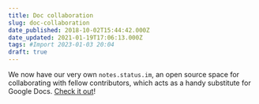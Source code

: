 ```yaml
---
title: Doc collaboration
slug: doc-collaboration
date_published: 2018-10-02T15:44:42.000Z
date_updated: 2021-01-19T17:06:13.000Z
tags: #Import 2023-01-03 20:04
draft: true
---
```


We now have our very own `notes.status.im`, an open source space for collaborating with fellow contributors, which acts as a handy substitute for Google Docs. [Check it out](https://notes.status.im/)!
